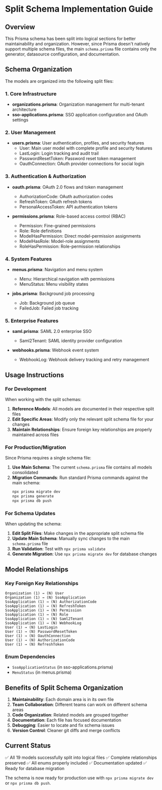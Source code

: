 # Split Schema Implementation Guide

## Overview

This Prisma schema has been split into logical sections for better maintainability and organization. However, since Prisma doesn't natively support multiple schema files, the main `schema.prisma` file contains only the generator, datasource configuration, and documentation.

## Schema Organization

The models are organized into the following split files:

### 1. Core Infrastructure

- **organizations.prisma**: Organization management for multi-tenant architecture
- **sso-applications.prisma**: SSO application configuration and OAuth settings

### 2. User Management

- **users.prisma**: User authentication, profiles, and security features
  - User: Main user model with complete profile and security features
  - LastLogin: Login tracking and audit trail
  - PasswordResetToken: Password reset token management
  - OauthConnection: OAuth provider connections for social login

### 3. Authentication & Authorization

- **oauth.prisma**: OAuth 2.0 flows and token management
  - AuthorizationCode: OAuth authorization codes
  - RefreshToken: OAuth refresh tokens
  - PersonalAccessToken: API authentication tokens

- **permissions.prisma**: Role-based access control (RBAC)
  - Permission: Fine-grained permissions
  - Role: Role definitions
  - ModelHasPermission: Direct model-permission assignments
  - ModelHasRole: Model-role assignments
  - RoleHasPermission: Role-permission relationships

### 4. System Features

- **menus.prisma**: Navigation and menu system
  - Menu: Hierarchical navigation with permissions
  - MenuStatus: Menu visibility states

- **jobs.prisma**: Background job processing
  - Job: Background job queue
  - FailedJob: Failed job tracking

### 5. Enterprise Features

- **saml.prisma**: SAML 2.0 enterprise SSO
  - Saml2Tenant: SAML identity provider configuration

- **webhooks.prisma**: Webhook event system
  - WebhookLog: Webhook delivery tracking and retry management

## Usage Instructions

### For Development

When working with the split schemas:

1. **Reference Models**: All models are documented in their respective split files
2. **Edit Specific Areas**: Modify only the relevant split schema file for your changes
3. **Maintain Relationships**: Ensure foreign key relationships are properly maintained across files

### For Production/Migration

Since Prisma requires a single schema file:

1. **Use Main Schema**: The current `schema.prisma` file contains all models consolidated
2. **Migration Commands**: Run standard Prisma commands against the main schema:
   ```bash
   npx prisma migrate dev
   npx prisma generate
   npx prisma db push
   ```

### For Schema Updates

When updating the schema:

1. **Edit Split Files**: Make changes in the appropriate split schema file
2. **Update Main Schema**: Manually sync changes to the main `schema.prisma` file
3. **Run Validation**: Test with `npx prisma validate`
4. **Generate Migration**: Use `npx prisma migrate dev` for database changes

## Model Relationships

### Key Foreign Key Relationships

```
Organization (1) → (N) User
Organization (1) → (N) SsoApplication
SsoApplication (1) → (N) AuthorizationCode
SsoApplication (1) → (N) RefreshToken
SsoApplication (1) → (N) Permission
SsoApplication (1) → (N) Role
SsoApplication (1) → (N) Saml2Tenant
SsoApplication (1) → (N) WebhookLog
User (1) → (N) LastLogin
User (1) → (N) PasswordResetToken
User (1) → (N) OauthConnection
User (1) → (N) AuthorizationCode
User (1) → (N) RefreshToken
```

### Enum Dependencies

- `SsoApplicationStatus` (in sso-applications.prisma)
- `MenuStatus` (in menus.prisma)

## Benefits of Split Schema Organization

1. **Maintainability**: Each domain area is in its own file
2. **Team Collaboration**: Different teams can work on different schema areas
3. **Code Organization**: Related models are grouped together
4. **Documentation**: Each file has focused documentation
5. **Debugging**: Easier to locate and fix schema issues
6. **Version Control**: Cleaner git diffs and merge conflicts

## Current Status

✅ All 19 models successfully split into logical files
✅ Complete relationships preserved
✅ All enums properly included
✅ Documentation updated
✅ Ready for database migration

The schema is now ready for production use with `npx prisma migrate dev` or `npx prisma db push`.
